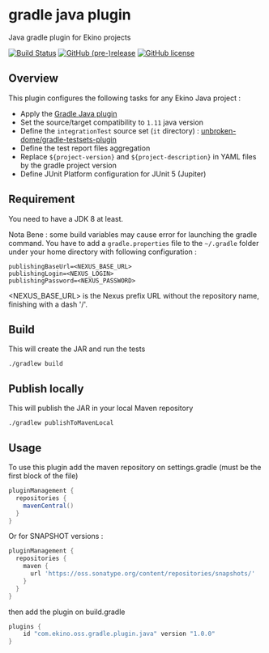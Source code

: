 # gradle java plugin

Java gradle plugin for Ekino projects

[![Build Status](https://travis-ci.org/ekino/gradle-java-plugin.svg?branch=master)](https://travis-ci.org/ekino/gradle-java-plugin)
[![GitHub (pre-)release](https://img.shields.io/github/release/ekino/gradle-java-plugin.svg)](https://github.com/ekino/gradle-java-plugin/releases)
[![GitHub license](https://img.shields.io/github/license/ekino/gradle-java-plugin.svg)](https://github.com/ekino/gradle-java-plugin/blob/master/LICENSE.md)

## Overview

This plugin configures the following tasks for any Ekino Java project :

* Apply the [Gradle Java plugin](https://docs.gradle.org/current/userguide/java_plugin.html)
* Set the source/target compatibility to `1.11` java version
* Define the `integrationTest` source set (`it` directory) : [unbroken-dome/gradle-testsets-plugin](https://github.com/unbroken-dome/gradle-testsets-plugin)
* Define the test report files aggregation
* Replace `${project-version}` and `${project-description}` in YAML files by the gradle project version
* Define JUnit Platform configuration for JUnit 5 (Jupiter)

## Requirement

You need to have a JDK 8 at least.

Nota Bene : some build variables may cause error for launching the gradle command.
You have to add a `gradle.properties` file to the `~/.gradle` folder under your home directory with following configuration : 

```
publishingBaseUrl=<NEXUS_BASE_URL>
publishingLogin=<NEXUS_LOGIN>
publishingPassword=<NEXUS_PASSWORD>
```

<NEXUS_BASE_URL> is the Nexus prefix URL without the repository name, finishing with a dash '/'.

## Build

This will create the JAR and run the tests

```
./gradlew build
```

## Publish locally

This will publish the JAR in your local Maven repository

```
./gradlew publishToMavenLocal
```


## Usage

To use this plugin add the maven repository on settings.gradle (must be the first block of the file)

```groovy
pluginManagement {
  repositories {
    mavenCentral()
  }
}    
```

Or for SNAPSHOT versions :

```groovy
pluginManagement {
  repositories {
    maven {
      url 'https://oss.sonatype.org/content/repositories/snapshots/'
    }
  }
}
```

then add the plugin on build.gradle

```groovy
plugins {
    id "com.ekino.oss.gradle.plugin.java" version "1.0.0"
}
```
